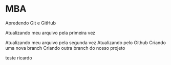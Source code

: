 # MBA

Apredendo Git e GitHub

Atualizando meu arquivo pela primeira vez

Atualizando meu arquivo pela segunda vez
Atualizando pelo Github
Criando uma nova branch
Criando outra branch do nosso projeto

teste ricardo